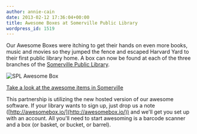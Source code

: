 ```yaml
---
author: annie-cain
date: 2013-02-12 17:36:04+00:00
title: Awesome Boxes at Somerville Public Library
wordpress_id: 1519
---
```


Our Awesome Boxes were itching to get their hands on even more books, music and movies so they jumped the fence and escaped Harvard Yard to their first public library home.  A box can now be found at each of the three branches of the [Somerville Public Library](http://www.somervillepubliclibrary.org/).

![SPL Awesome Box](https://lil-blog-media.s3.amazonaws.com/2013/02/spl.jpg)

[Take a look at the awesome items in Somerville](http://somerville.awesomebox.io/)

This partnership is utilizing the new hosted version of our awesome software.  If your library wants to sign up, just drop us a note ([http://awesomebox.io/](http://awesomebox.io/)) and we'll get you set up with an account.  All you'll need to start awesoming is a barcode scanner and a box (or basket, or bucket, or barrel).
